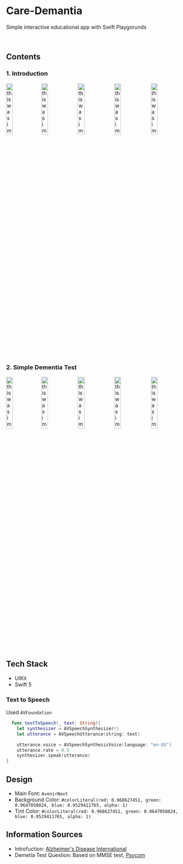 # Care-Demantia
Simple interactive educational app with Swift Playgorunds

</br>

## Contents

### 1. Introduction 
<img src="https://user-images.githubusercontent.com/43776784/154182109-c972e594-116c-4eda-a9e1-275c421a248f.png" width="19%" alt="this was image"><img src="https://user-images.githubusercontent.com/43776784/154182117-997a8d13-0713-4e57-9524-a65cf45388bc.png" width="19%" alt="this was image">
<img src="https://user-images.githubusercontent.com/43776784/154182119-4f2449ab-1231-4408-a8e4-d511076493b7.gif" width="19%" alt="this was image">
<img src="https://user-images.githubusercontent.com/43776784/154182122-2ae224c4-74d9-4da9-aa71-326d29a189be.gif" width="19%" alt="this was image">
<img src="https://user-images.githubusercontent.com/43776784/154182125-60b63e7d-9c02-4b4e-ab58-27bff9387e79.gif" width="19%" alt="this was image">
### 2. Simple Dementia Test
<img src="https://user-images.githubusercontent.com/43776784/154182128-b160c567-969b-474a-bac5-5aed8d402e31.png" width="19%" alt="this was image"><img src="https://user-images.githubusercontent.com/43776784/154182130-63e64ca2-68fe-45e3-b324-965e0e66d164.png" width="19%" alt="this was image">
<img src="https://user-images.githubusercontent.com/43776784/154182133-4846ff0f-d1ce-4494-84c5-8939f4710011.png" width="19%" alt="this was image">
<img src="https://user-images.githubusercontent.com/43776784/154182134-65a7e43f-2a50-4f55-b161-00dcf7b57a44.png" width="19%" alt="this was image">
<img src="https://user-images.githubusercontent.com/43776784/154182136-987f7bb4-92b5-44de-a948-ab2964611b8f.png" width="19%" alt="this was image">


## Tech Stack
- UIKit
- Swift 5


### Text to Speech 
Used `AVFoundation`
```swift
  func textToSpeech(_ text: String){
    let synthesizer = AVSpeechSynthesizer()
    let utterance = AVSpeechUtterance(string: text)

    utterance.voice = AVSpeechSynthesisVoice(language: "en-US")
    utterance.rate = 0.5
    synthesizer.speak(utterance)
}
```

## Design 
- Main Font: `AvenirNext`
- Background Color: `#colorLiteral(red: 0.968627451, green: 0.9647058824, blue: 0.9529411765, alpha: 1)`
- Tint Color: `#colorLiteral(red: 0.968627451, green: 0.9647058824, blue: 0.9529411765, alpha: 1)`

## Information Sources
- Introfuction: [Alzheimer's Disease International](https://www.alzint.org/about/)
- Demetia Test Question: Based on MMSE test, [Psycom](https://www.psycom.net/dementia-test/)

